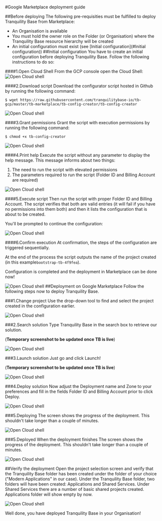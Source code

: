 #Google Marketplace deployment guide

##Before deploying
The following pre-requisities must be fulfilled to deploy Tranquility Base from Marketplace:
- An Organisation is available
- You must hold the owner role on the Folder (or Organisation) where the Tranquility Base resource
 hierarchy will be created
- An initial configuration must exist (see [Initial configuration](#Initial configuration))
##Initial configuration
You have to create an initial configuration before deploying Tranquility Base. 
Follow the following instructions to do so:

####1.Open Cloud Shell 
From the GCP console open the Cloud Shell:
![Open Cloud shell](./img/open-cs.png)

####2.Download script 
Download the configurator script hosted in Github by running the following command:
```
$ wget https://raw.githubusercontent.com/tranquilitybase-io/tb-gcp/master/tb-marketplace/tb-config-creator/tb-config-creator
```

![Open Cloud shell](./img/download.png)

####3.Grant permissions
Grant the script with execution permissions by running the following command:
```
$ chmod +x tb-config-creator
```
![Open Cloud shell](./img/permissions.png)

####4.Print help
Execute the script without any parameter to display the help message. This message informs about two things:
1. The need to run the script with elevated permissions
2. The parameters required to run the script (Folder ID and Billing Account are required)

![Open Cloud shell](./img/help.png)

####5.Execute script
Then run the script with proper Folder ID and Billing Account. The script verifies that both are valid entries 
(it will fail if you have no permissions into them both) and then it lists the configuration that is about to be created.

You'll be prompted to continue the configuration:

![Open Cloud shell](./img/run.png)

####6.Confirm execution 
At confirmation, the steps of the configuration are triggered sequentially. 

At the end of the process the script outputs the name of the project created (in this example`bootstrap-tb-4f9fea`). 

Configuration is completed and the deployment in Marketplace can be done now!

![Open Cloud shell](./img/result.png)
##Deployment on Google Marketplace
Follow the following steps now to deploy Tranquility Base.

###1.Change project
Use the drop-down tool to find and select the project created in the configuration earlier.

![Open Cloud shell](./img/change-project.png)

###2.Search solution
Type Tranquility Base in the search box to retrieve our solution. 

(**Temporary screenshot to be updated once TB is live**)

![Open Cloud shell](./img/search.png)

###3.Launch solution
Just go and click Launch!

(**Temporary screenshot to be updated once TB is live**)

![Open Cloud shell](./img/launch.png)

###4.Deploy solution
Now adjust the Deployment name and Zone to your preferences and fill in the fields Folder ID and Billing Account prior 
to click Deploy.

![Open Cloud shell](./img/deploy.png)

###5.Deploying
The screen shows the progress of the deployment. This shouldn't take longer than a couple of minutes.

![Open Cloud shell](./img/deploying.png)

###5.Deployed
When the deployment finishes The screen shows the progress of the deployment. This shouldn't take longer than a couple of minutes.

![Open Cloud shell](./img/deployed.png)

##Verify the deployment
Open the project selection screen and verify that the Tranquility Base folder has been created under the folder of your 
choice ("Modern Applications" in our case). Under the Tranquility Base folder, two folders will have been created: Applications
 and Shared Services. Under Shared Services there are a number of basic shared projects created. Applications folder will
 show empty by now.

![Open Cloud shell](./img/landingzone.png)

Well done, you have deployed Tranquility Base in your Organisation!